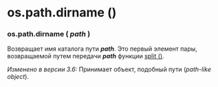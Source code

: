 # os.path.dirname \(\)

### os.path.dirname \( _path_ \)

Возвращает имя каталога пути _**path**_. Это первый элемент пары, возвращаемой путем передачи _**path**_ функции [split \(\)](os.path.split.md).

_Изменено в версии 3.6:_ Принимает объект, подобный пути \(_path-like object_\).

